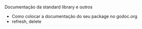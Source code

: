 Documentação da standard library e outros
- Como colocar a documentação do seu package no godoc.org
- refresh, delete